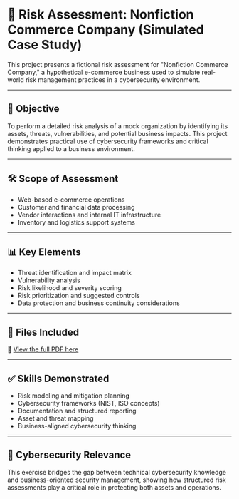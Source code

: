 # 🔐 Risk Assessment: Nonfiction Commerce Company (Simulated Case Study)

This project presents a fictional risk assessment for "Nonfiction Commerce Company," a hypothetical e-commerce business used to simulate real-world risk management practices in a cybersecurity environment.

---

## 🧠 Objective

To perform a detailed risk analysis of a mock organization by identifying its assets, threats, vulnerabilities, and potential business impacts. This project demonstrates practical use of cybersecurity frameworks and critical thinking applied to a business environment.

---

## 🛠 Scope of Assessment

- Web-based e-commerce operations
- Customer and financial data processing
- Vendor interactions and internal IT infrastructure
- Inventory and logistics support systems

---

## 📊 Key Elements

- Threat identification and impact matrix
- Vulnerability analysis
- Risk likelihood and severity scoring
- Risk prioritization and suggested controls
- Data protection and business continuity considerations

---

## 📄 Files Included

📄 [View the full PDF here](https://github.com/purpleteam-mike/Practice-Labs/blob/main/Mock%20Risk%20Assessment/Mock%20Risk%20Assessment.pdf)

---

## ✅ Skills Demonstrated

- Risk modeling and mitigation planning
- Cybersecurity frameworks (NIST, ISO concepts)
- Documentation and structured reporting
- Asset and threat mapping
- Business-aligned cybersecurity thinking

---

## 📌 Cybersecurity Relevance

This exercise bridges the gap between technical cybersecurity knowledge and business-oriented security management, showing how structured risk assessments play a critical role in protecting both assets and operations.
